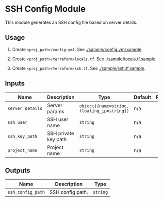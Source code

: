 # SSH Config Module

This module generates an SSH config file based on server details.

## Usage

1.  Create `<proj_path>/config.yml`. See [./sample/config.yml.sample](./sample/config.yml.sample).

2.  Create `<proj_path>/terraform/locals.tf`. See [./sample/locals.tf.sample](./sample/locals.tf.sample).

3.  Create `<proj_path>/terraform/ssh.tf`. See [./sample/ssh.tf.sample](./sample/ssh.tf.sample).

## Inputs

| Name             | Description              | Type                               | Default | Required |
| ---------------- | ------------------------ | ---------------------------------- | ------- | :------: |
| `server_details` | Server params            | `object({name=string, floating_ip=string})` | n/a     |   yes    |
| `ssh_user`       | SSH user name            | `string`                           | n/a     |   yes    |
| `ssh_key_path`   | SSH private key path     | `string`                           | n/a     |   yes    |
| `project_name`   | Project name             | `string`                           | n/a     |   yes    |

## Outputs

| Name              | Description      | Type     |
| ----------------- | ---------------- | -------- |
| `ssh_config_path` | SSH config path. | `string` |
